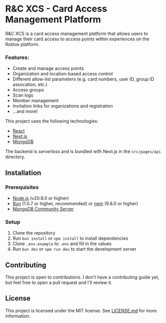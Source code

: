 # R&C XCS - Card Access Management Platform

R&C XCS is a card access management platform that allows users to manage their card access to access points within experiences on the Roblox platform.

### Features:
- Create and manage access points
- Organization and location-based access control
- Different allow-list parameters (e.g. card numbers, user ID, group ID assocation, etc.)
- Access groups
- Scan logs
- Member management
- Invitation links for organizations and registration
- ...and more!

This project uses the following technologies:
- [React](https://reactjs.org/)
- [Next.js](https://nextjs.org/)
- [MongoDB](https://www.mongodb.com/)

The backend is *serverless* and is bundled with Next.js in the `src/pages/api` directory.

## Installation

### Prerequisites

- [Node.js](https://nodejs.org/en/) (v20.8.0 or higher)
- [Bun](https://bun.sh/) (1.0.7 or higher, recommended) or [npm](https://www.npmjs.com/) (9.8.0 or higher)
- [MongoDB Community Server](https://www.mongodb.com/)

### Setup

1. Clone the repository
2. Run `bun install` or `npm install` to install dependencies
3. Clone `.env.example` to `.env` and fill in the values
3. Run `bun dev` or `npm run dev` to start the development server

## Contributing

This project is open to contributions. I don't have a contributing guide yet, but feel free to open a pull request and I'll review it.

## License

This project is licensed under the MIT license. See [LICENSE.md](LICENSE.md) for more information.